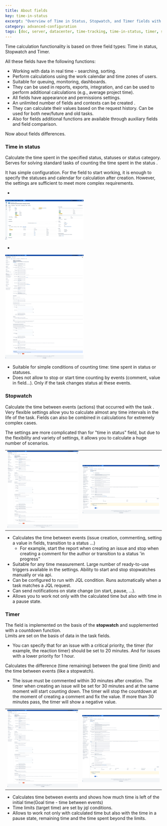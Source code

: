 ```yaml
---
title: About fields
key: time-in-status
excerpt: "Overview of Time in Status, Stopwatch, and Timer fields with real-time calculation, work calendars, and comprehensive tracking capabilities."
category: advanced-configuration
tags: [doc, server, datacenter, time-tracking, time-in-status, timer, stopwatch, business-calendar, jql-functions, reporting, sla-tracking, performance-optimization, rest-api, java-api, worklog, field-panels, export, eazybi-integration]
---
```


Time calculation functionality is based on three field types: Time in status, Stopwatch and Timer.

All these fields have the following functions: 
* Working with data in real time - searching, sorting.
* Perform calculations using the work calendar and time zones of users.
* Suitable for queuing, monitoring, dashboards.
* They can be used in reports, exports, integration, and can be used to perform additional calculations (e.g., average project time).
* All fields have appearance and permissions settings.
* An unlimited number of fields and contexts can be created .
* They can calculate their values based on the request history. Can be used for both new/future and old tasks. 
* Also for fields additional functions are available through auxiliary fields and field comparison.

Now about fields differences.

### Time in status ###
<p>Calculate the time spent in the specified status, statuses or status category. 
Serves for solving standard tasks of counting the time spent in the status .</p>

<p>It has simple configuration. For the field to start working, it is enough to specify the statuses and calendar for calculation after creation. However, the settings are sufficient to meet more complex requirements.<br> 
</p>

* <a href="/uploads/time-in-status/overview/fields-example-2.webp" target="_blank">
<img src="/uploads/time-in-status/overview/fields-example-2.webp" alt="fields-example-2 screenshot" style="width:50%;" loading="lazy"></a>
* <a href="/uploads/time-in-status/about-fields/time-in-status-config.webp" target="_blank">
<img src="/uploads/time-in-status/about-fields/time-in-status-config.webp" alt="screenshot" width="50%" loading="lazy"></a>


* Suitable for simple conditions of counting time: time spent in status or statuses.
* Does not allow to stop or start time counting by events (comment, value in field...). Only if the task changes status at these events.


### Stopwatch ### 
<p>Calculate the time between events (actions) that occurred with the task . 
Very flexible settings allow you to calculate almost any time intervals in the life of the task. Fields can also be combined in calculations for extremely complex cases.
</p>


<p>
The settings are more complicated than for "time in status" field, but due to the flexibility and variety of settings, it allows you to calculate a huge number of scenarios.
</p>

<table>
<tr>
<td><a href="/uploads/time-in-status/about-fields/stopwatch-field-config.webp" target="_blank">
<img src="/uploads/time-in-status/about-fields/stopwatch-field-config.webp" alt="screenshot" width="100%" loading="lazy"></a></td>
<td><a href="/uploads/time-in-status/about-fields/stopwatch-config.webp" target="_blank">
<img src="/uploads/time-in-status/about-fields/stopwatch-config.webp" alt="screenshot" width="100%" loading="lazy"></a></td>
</tr>
</table>

* Calculates the time between events (issue creation, commenting, setting a value in fields, transition to a status ...)
  * For example, start the report when creating an issue and stop when creating a comment for the author or transition to a status 'in progress"
* Suitable for any time measurement. Large number of ready-to-use triggers available in the settings. Ability to start and stop stopwatches manually or via api.
* Can be configured to run with JQL condition. Runs automatically when a task matches a JQL request.
* Can send notifications on state change (on start, pause, ...).
* Allows you to work not only with the calculated time but also with time in a pause state.


### Timer ### 
The field is implemented on the basis of the **stopwatch** and supplemented with a countdown function.<br>
Limits are set on the basis of data in the task fields.
* You can specify that for an issue with a critical priority, the timer (for example, the reaction timer) should be set to 20 minutes. And for issues with a lower priority for 1 hour.<br>

Calculates the difference (time remaining) between the goal time (limit) and the time between events (like a stopwatch).
* The issue must be commented within 30 minutes after creation. The timer when creating an issue will be set for 30 minutes and at the same moment will start counting down. The timer will stop the countdown at the moment of creating a comment and fix the value. If more than 30 minutes pass, the timer will show a negative value.  
 

<table>
<tr>
<td><a href="/uploads/time-in-status/about-fields/timer-field-config.webp" target="_blank">
<img src="/uploads/time-in-status/about-fields/timer-field-config.webp" alt="screenshot" width="100%" loading="lazy"></a></td>
<td><a href="/uploads/time-in-status/about-fields/timer-config.webp" target="_blank">
<img src="/uploads/time-in-status/about-fields/timer-config.webp" alt="screenshot" width="100%" loading="lazy"></a></td>
</tr>
</table>


* Calculates time between events and shows how much time is left of the initial time(Goal time - time between events)
* Time limits (target time) are set by jql conditions.
* Allows to work not only with calculated time but also with the time in a pause state, remaining time and the time spent beyond the limits.



